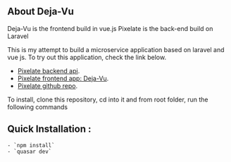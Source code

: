 ## About Deja-Vu

Deja-Vu is the frontend build in vue.js
Pixelate is the back-end build on Laravel


This is my attempt to build a microservice  application based on laravel and vue js.
To try out this application, check the link below.
- [Pixelate backend api](https://atemkeng.com/).
- [Pixelate frontend app: Deja-Vu](https://dejavu.atmkng.de/#/).
- [Pixelate github repo](https://github.com/Atemndobs/pixelate).

To install, clone this repository, cd into it and from root folder, run the following commands

## Quick Installation :
    - `npm install`
    - `quasar dev`

